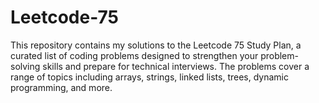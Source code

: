 # Leetcode-75
This repository contains my solutions to the Leetcode 75 Study Plan, a curated list of coding problems designed to strengthen your problem-solving skills and prepare for technical interviews. The problems cover a range of topics including arrays, strings, linked lists, trees, dynamic programming, and more.
